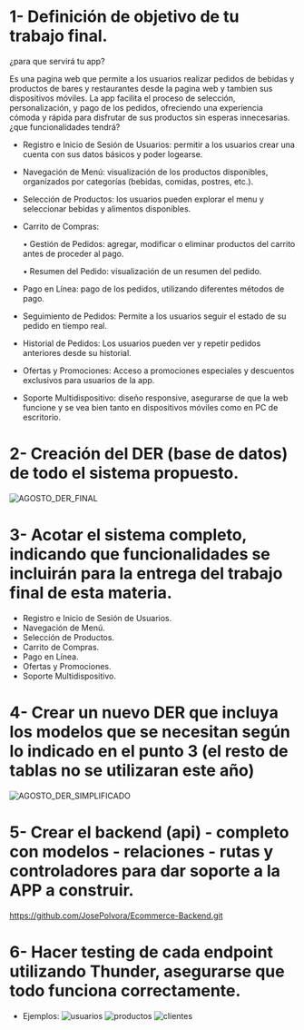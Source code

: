 # 1- Definición de objetivo de tu trabajo final.
¿para que servirá tu app?

Es una pagina web que permite a los usuarios realizar pedidos de bebidas y productos de bares y restaurantes desde la pagina web y tambien sus dispositivos móviles. La app facilita el proceso de selección, personalización, y pago de los pedidos, ofreciendo una experiencia cómoda y rápida para disfrutar de sus productos sin esperas innecesarias.
¿que funcionalidades tendrá?

	
 - Registro e Inicio de Sesión de Usuarios: permitir a los usuarios crear una cuenta con sus datos básicos y poder logearse.
 - Navegación de Menú: visualización de los productos disponibles, organizados por categorías (bebidas, comidas, postres, etc.).
 - Selección de Productos: los usuarios pueden explorar el menu y seleccionar bebidas y alimentos disponibles.
 - Carrito de Compras:

	•	Gestión de Pedidos: agregar, modificar o eliminar productos del carrito antes de proceder al pago.

	•	Resumen del Pedido: visualización de un resumen del pedido.
 - Pago en Línea: pago de los pedidos, utilizando diferentes métodos de pago.
 - Seguimiento de Pedidos: Permite a los usuarios seguir el estado de su pedido en tiempo real.
 - Historial de Pedidos: Los usuarios pueden ver y repetir pedidos anteriores desde su historial.
 - Ofertas y Promociones: Acceso a promociones especiales y descuentos exclusivos para usuarios de la app.
 - Soporte Multidispositivo: diseño responsive, asegurarse de que la web funcione y se vea bien tanto en dispositivos móviles como en PC de escritorio.

# 2- Creación del DER (base de datos) de todo el sistema propuesto.
![AGOSTO_DER_FINAL](https://github.com/user-attachments/assets/6187585c-12a1-459d-acfd-6ced9c89d965)

# 3- Acotar el sistema completo, indicando que funcionalidades se incluirán para la entrega del trabajo final de esta materia.

 - Registro e Inicio de Sesión de Usuarios.
 - Navegación de Menú.
 - Selección de Productos.
 - Carrito de Compras.
 - Pago en Línea.
 - Ofertas y Promociones.
 - Soporte Multidispositivo.

# 4- Crear un nuevo DER que incluya los modelos que se necesitan según lo indicado en el punto 3 (el resto de tablas no se utilizaran este año)
![AGOSTO_DER_SIMPLIFICADO](https://github.com/user-attachments/assets/66b4927c-b96c-415a-8b01-864079615462)

# 5- Crear el backend (api) - completo con modelos - relaciones - rutas y controladores para dar soporte a la APP a construir.
https://github.com/JosePolvora/Ecommerce-Backend.git

# 6- Hacer testing de cada endpoint utilizando Thunder, asegurarse que todo funciona correctamente.
 - Ejemplos:
![usuarios](https://github.com/user-attachments/assets/06d89329-7d50-4df2-8633-86321937b058)
![productos](https://github.com/user-attachments/assets/a22f7bd1-5a3c-4892-97dc-056ca3bc685e)
![clientes](https://github.com/user-attachments/assets/d192cf94-d559-425b-b34d-2789f566ddff)
